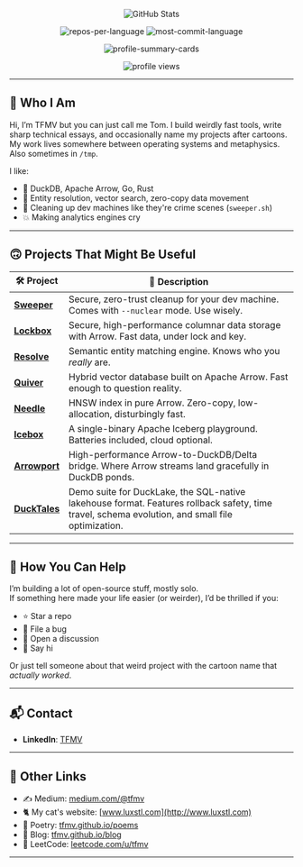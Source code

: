 <p align="center">
  <img src="https://github-stats-alpha.vercel.app/api?username=TFMV&cc=22272e&tc=37BCF6&ic=fff&bc=0000" alt="GitHub Stats">
</p>

<p align="center">
  <img src="http://github-profile-summary-cards.vercel.app/api/cards/repos-per-language?username=TFMV&theme=dracula" alt="repos-per-language">
  <img src="http://github-profile-summary-cards.vercel.app/api/cards/most-commit-language?username=TFMV&theme=dracula" alt="most-commit-language">
</p>

<p align="center">
  <img src="http://github-profile-summary-cards.vercel.app/api/cards/profile-details?username=TFMV&theme=dracula" alt="profile-summary-cards">
</p>

<p align="center">
  <img src="https://komarev.com/ghpvc/?username=TFMV" alt="profile views">
</p>

---

## 🧠 Who I Am

Hi, I’m TFMV but you can just call me Tom. I build weirdly fast tools, write sharp technical essays, and occasionally name my projects after cartoons.  
My work lives somewhere between operating systems and metaphysics. Also sometimes in `/tmp`.

I like:
- 🦆 DuckDB, Apache Arrow, Go, Rust
- 🧪 Entity resolution, vector search, zero-copy data movement
- 🧹 Cleaning up dev machines like they're crime scenes (`sweeper.sh`)
- 💥 Making analytics engines cry

---

## 🙃 Projects That Might Be Useful

| 🛠 Project     | 📖 Description |
|---------------|----------------|
| [**Sweeper**](https://github.com/TFMV/sweeper) | Secure, zero-trust cleanup for your dev machine. Comes with `--nuclear` mode. Use wisely. |
| [**Lockbox**](https://github.com/TFMV/lockbox) | Secure, high-performance columnar data storage with Arrow. Fast data, under lock and key. |
| [**Resolve**](https://github.com/TFMV/resolve) | Semantic entity matching engine. Knows who you *really* are. |
| [**Quiver**](https://github.com/TFMV/quiver) | Hybrid vector database built on Apache Arrow. Fast enough to question reality. |
| [**Needle**](https://github.com/TFMV/needle) | HNSW index in pure Arrow. Zero-copy, low-allocation, disturbingly fast. |
| [**Icebox**](https://github.com/TFMV/icebox) | A single-binary Apache Iceberg playground. Batteries included, cloud optional. |
| [**Arrowport**](https://github.com/TFMV/arrowport) | High-performance Arrow-to-DuckDB/Delta bridge. Where Arrow streams land gracefully in DuckDB ponds. |
| [**DuckTales**](https://github.com/TFMV/ducktales) | Demo suite for DuckLake, the SQL-native lakehouse format. Features rollback safety, time travel, schema evolution, and small file optimization. |

---

## 🙏 How You Can Help

I’m building a lot of open-source stuff, mostly solo.  
If something here made your life easier (or weirder), I’d be thrilled if you:

- ⭐️ Star a repo
- 🐛 File a bug
- 🧠 Open a discussion
- 💬 Say hi

Or just tell someone about that weird project with the cartoon name that *actually worked*.

---

## 📬 Contact

- **LinkedIn**: [TFMV](https://www.linkedin.com/in/tfmv)  

---

## 🔗 Other Links

- ✍️ Medium: [medium.com/@tfmv](https://medium.com/@tfmv)  
- 🐈 My cat's website: [www.luxstl.com](http://www.luxstl.com)  
- 📜 Poetry: [tfmv.github.io/poems](https://tfmv.github.io/poems/)  
- 🧵 Blog: [tfmv.github.io/blog](https://tfmv.github.io/blog/)  
- 🧠 LeetCode: [leetcode.com/u/tfmv](https://leetcode.com/u/tfmv/)

---

